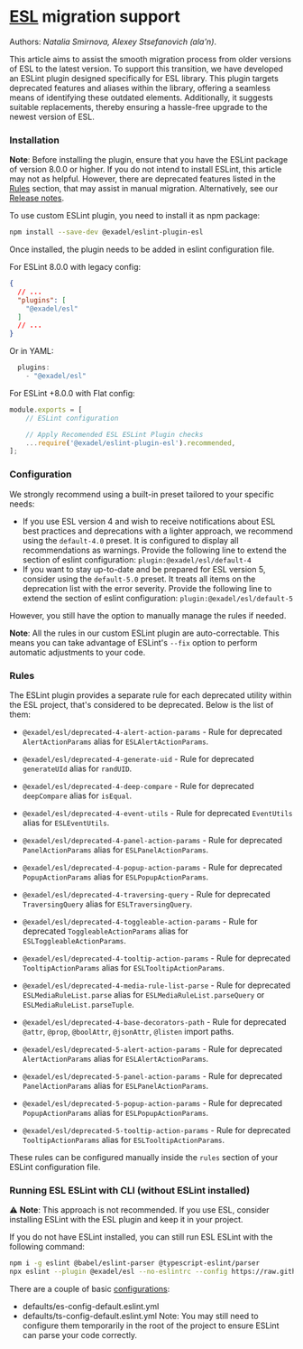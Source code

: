 # [ESL](../../../) migration support

Authors: *Natalia Smirnova, Alexey Stsefanovich (ala'n)*.

<a name="intro"></a>

This article aims to assist the smooth migration process from older versions of ESL to the latest version. To support this transition, we have developed an ESLint plugin designed specifically for ESL library. This plugin targets deprecated features and aliases within the library, offering a seamless means of identifying these outdated elements. Additionally, it suggests suitable replacements, thereby ensuring a hassle-free upgrade to the newest version of ESL.

<a name="installation"></a>

### Installation
**Note**: Before installing the plugin, ensure that you have the ESLint package of version 8.0.0 or higher. If you do not intend to install ESLint, this article may not as helpful. However, there are deprecated features listed in the [Rules](#rules) section, that may assist in manual migration. Alternatively, see our [Release notes](https://github.com/exadel-inc/esl/releases).

To use custom ESLint plugin, you need to install it as npm package:

```bash
npm install --save-dev @exadel/eslint-plugin-esl
```

Once installed, the plugin needs to be added in eslint configuration file.

For ESLint 8.0.0 with legacy config:
```json
{
  // ...
  "plugins": [
    "@exadel/esl"
  ]
  // ...
}
```

Or in YAML:
```js
  plugins: 
    - "@exadel/esl"
```

For ESLint +8.0.0 with Flat config:
```js
module.exports = [
    // ESLint configuration

    // Apply Recomended ESL ESLint Plugin checks
    ...require('@exadel/eslint-plugin-esl').recommended,
];
```

<a name="configuration"></a>

### Configuration
We strongly recommend using a built-in preset tailored to your specific needs:
- If you use ESL version 4 and wish to receive notifications about ESL best practices and deprecations with a lighter approach, we recommend using the `default-4.0` preset. It is configured to display all recommendations as warnings.
Provide the following line to extend the section of eslint configuration: `plugin:@exadel/esl/default-4`
- If you want to stay up-to-date and be prepared for ESL version 5, consider using the `default-5.0` preset. It treats all items on the deprecation list with the error severity.
Provide the following line to extend the section of eslint configuration: `plugin:@exadel/esl/default-5`

However, you still have the option to manually manage the rules if needed.

**Note**: All the rules in our custom ESLint plugin are auto-correctable. This means you can take advantage of ESLint's `--fix` option to perform automatic adjustments to your code.

<a name="rules"></a>

### Rules

The ESLint plugin provides a separate rule for each deprecated utility within the ESL project, that's considered to be deprecated. Below is the list of them:

- `@exadel/esl/deprecated-4-alert-action-params` - Rule for deprecated `AlertActionParams` alias for `ESLAlertActionParams`.
- `@exadel/esl/deprecated-4-generate-uid` - Rule for deprecated `generateUId` alias for `randUID`.
- `@exadel/esl/deprecated-4-deep-compare` - Rule for deprecated `deepCompare` alias for `isEqual`.
- `@exadel/esl/deprecated-4-event-utils` - Rule for deprecated `EventUtils` alias for `ESLEventUtils`.
- `@exadel/esl/deprecated-4-panel-action-params` - Rule for deprecated `PanelActionParams` alias for `ESLPanelActionParams`.
- `@exadel/esl/deprecated-4-popup-action-params` - Rule for deprecated `PopupActionParams` alias for `ESLPopupActionParams`.
- `@exadel/esl/deprecated-4-traversing-query` - Rule for deprecated `TraversingQuery` alias for `ESLTraversingQuery`.
- `@exadel/esl/deprecated-4-toggleable-action-params` - Rule for deprecated `ToggleableActionParams` alias for `ESLToggleableActionParams`.
- `@exadel/esl/deprecated-4-tooltip-action-params` - Rule for deprecated `TooltipActionParams` alias for `ESLTooltipActionParams`.

- `@exadel/esl/deprecated-4-media-rule-list-parse` - Rule for deprecated `ESLMediaRuleList.parse` alias for `ESLMediaRuleList.parseQuery` or `ESLMediaRuleList.parseTuple`.

- `@exadel/esl/deprecated-4-base-decorators-path` - Rule for deprecated `@attr`, `@prop`, `@boolAttr`, `@jsonAttr`, `@listen` import paths.

- `@exadel/esl/deprecated-5-alert-action-params` - Rule for deprecated `AlertActionParams` alias for `ESLAlertActionParams`.
- `@exadel/esl/deprecated-5-panel-action-params` - Rule for deprecated `PanelActionParams` alias for `ESLPanelActionParams`.
- `@exadel/esl/deprecated-5-popup-action-params` - Rule for deprecated `PopupActionParams` alias for `ESLPopupActionParams`.
- `@exadel/esl/deprecated-5-tooltip-action-params` - Rule for deprecated `TooltipActionParams` alias for `ESLTooltipActionParams`.

These rules can be configured manually inside the `rules` section of your ESLint configuration file.

### Running ESL ESLint with CLI (without ESLint installed)

⚠️ **Note**: This approach is not recommended. If you use ESL, consider installing ESLint with the ESL plugin and keep it in your project.

If you do not have ESLint installed, you can still run ESL ESLint with the following command:
```bash
npm i -g eslint @babel/eslint-parser @typescript-eslint/parser
npx eslint --plugin @exadel/esl --no-eslintrc --config https://raw.githubusercontent.com/exadel-inc/esl/main/eslint/eslint/defaults/ts-config-default.eslint.yml --ext .js,.ts,.jsx,.tsx .
```

There are a couple of basic [configurations](https://github.com/exadel-inc/esl/tree/main/eslint/defaults):
  - defaults/es-config-default.eslint.yml
  - defaults/ts-config-default.eslint.yml
Note: You may still need to configure them temporarily in the root of the project to ensure ESLint can parse your code correctly.
